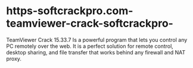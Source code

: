 # https-softcrackpro.com-teamviewer-crack-softcrackpro-
TeamViewer Crack 15.33.7   Is a powerful program that lets you control any PC remotely over the web.  It is a perfect solution for remote control, desktop sharing, and file transfer that works behind any firewall and NAT proxy. 
